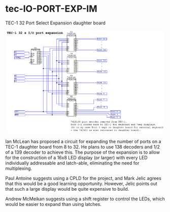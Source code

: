 # tec-IO-PORT-EXP-IM
TEC-1 32 Port Select Expansion daughter board

![](https://github.com/SteveJustin1963/tec-IO-PORT-EXP-IM/blob/main/pics/cct1.png)

Ian McLean has proposed a circuit for expanding the number of ports on a TEC-1 daughter board from 8 to 32. He plans to use 138 decoders and 1/2 of a 139 decoder to achieve this. The purpose of the expansion is to allow for the construction of a 16x8 LED display (or larger) with every LED individually addressable and latch-able, eliminating the need for multiplexing.

Paul Antoine suggests using a CPLD for the project, and Mark Jelic agrees that this would be a good learning opportunity. However, Jelic points out that such a large display would be quite expensive to build.

Andrew McMeikan suggests using a shift register to control the LEDs, which would be easier to expand than using latches.

